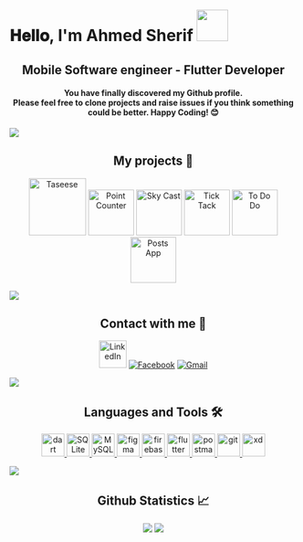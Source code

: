 <h1> 𝐇𝐞𝐥𝐥𝐨, I'm Ahmed Sherif <img src="https://user-images.githubusercontent.com/45398293/216770977-3470c027-aca9-422e-87a2-3a0d85944fd0.gif" width="55px"></h1>

<h2 align="center" >Mobile Software engineer - Flutter Developer </h2>

<h4 align="center" >You have finally discovered my Github profile. <br>
Please feel free to clone projects and raise issues if you think something could be better.
Happy Coding! 😊 </h4>


![](https://user-images.githubusercontent.com/73097560/115834477-dbab4500-a447-11eb-908a-139a6edaec5c.gif)

<h2 align="center"> My projects 🚧 </h2>

  
<p align="center">
<a  href="https://play.google.com/store/apps/details?id=com.edu_tasses.tasesse_app&pli=1" target="_blank"><img src="https://github.com/user-attachments/assets/56046486-9981-4042-ba75-ddc0b98dfd97" width="100px" alt="Taseese"></a>
<a  href="https://github.com/AhmedSherif4/point_counter#readme" target="_blank"><img src="https://user-images.githubusercontent.com/45398293/216771307-ea4eee60-5ab6-46a5-a4f9-c4f236683d48.png" width="80px" alt="Point Counter"></a>
<a href="https://github.com/AhmedSherif4/sky_cast#readme" target="_blank"><img src="https://user-images.githubusercontent.com/45398293/216771305-343e8ac0-a01b-4f3f-b56c-719bd184619e.png"width="80px" alt="Sky Cast"></a>
<a href="https://github.com/AhmedSherif4/tick_tack" target="_blank"><img src="https://github.com/user-attachments/assets/e0ef7768-8f5a-42af-95d5-2a41d576cbe8"width="80px" alt="Tick Tack"></a>
<a href="https://github.com/AhmedSherif4/to_do_do#readme" target="_blank"><img src="https://user-images.githubusercontent.com/45398293/216771309-15a3c200-983b-4a61-a118-ec48e0cb2bae.png"width="80px" alt="To Do Do"></a>
<a href="https://github.com/AhmedSherif4/posts_app" target="_blank"><img src="https://github.com/user-attachments/assets/e49026af-93b7-444a-8485-40d9fcd24c4d"width="80px" alt="Posts App"></a>

</div>


![](https://user-images.githubusercontent.com/73097560/115834477-dbab4500-a447-11eb-908a-139a6edaec5c.gif)

<h2 align="center"> Contact with me 📝 </h2>

  
<p align="center">
<a  href="https://www.linkedin.com/in/ahmed-sherif-5587b81b4" target="_blank"><img src="https://user-images.githubusercontent.com/45398293/216767376-66c84f1f-dee5-4eba-afca-527fdd637953.gif" width="48px" alt="LinkedIn"></a>
<a href="https://www.facebook.com/profile.php?id=100039122532490" target="_blank"><img src="https://user-images.githubusercontent.com/45398293/216767286-b9e3f17a-424a-4812-b14b-48a37842e94d.gif" alt="Facebook"></a>
<a href="mailto:Ahmedsherif4175@gmail.com" target="_blank"><img src="https://user-images.githubusercontent.com/45398293/216766937-0f1a7722-8d19-4f29-930e-16165410e83c.gif" alt="Gmail"></a>

</div>


![](https://user-images.githubusercontent.com/73097560/115834477-dbab4500-a447-11eb-908a-139a6edaec5c.gif)

<h2 align="center"> Languages and Tools 🛠 </h2>

<p align="center"> 
  <a href="https://dart.dev" target="_blank" rel="noreferrer"> <img src="https://www.vectorlogo.zone/logos/dartlang/dartlang-icon.svg" alt="dart" width="40" height="40"/> </a> 
  <a href="https://sqlite.org/index.html" target="_blank" rel="noreferrer"> <img src="https://www.vectorlogo.zone/logos/sqlite/sqlite-ar21.svg" alt="SQLite" width="40" height="40"/> </a> 
  <a href="https://www.mysql.com/" target="_blank" rel="noreferrer"> <img src="https://www.vectorlogo.zone/logos/mysql/mysql-ar21.svg" alt="MySQL" width="40" height="40"/> </a> 
  <a href="https://www.figma.com/" target="_blank" rel="noreferrer"> <img src="https://www.vectorlogo.zone/logos/figma/figma-icon.svg" alt="figma" width="40" height="40"/> </a> 
  <a href="https://firebase.google.com/" target="_blank" rel="noreferrer"> <img src="https://www.vectorlogo.zone/logos/firebase/firebase-icon.svg" alt="firebase" width="40" height="40"/> </a> 
  <a href="https://flutter.dev" target="_blank" rel="noreferrer"> <img src="https://www.vectorlogo.zone/logos/flutterio/flutterio-icon.svg" alt="flutter" width="40" height="40"/> </a> 
  <a href="https://postman.com" target="_blank" rel="noreferrer"> <img src="https://www.vectorlogo.zone/logos/getpostman/getpostman-icon.svg" alt="postman" width="40" height="40"/> </a> 
  <a href="https://git-scm.com/" target="_blank" rel="noreferrer"> <img src="https://www.vectorlogo.zone/logos/git-scm/git-scm-icon.svg" alt="git" width="40" height="40"/> </a> 
  <a href="https://www.adobe.com/products/xd.html" target="_blank" rel="noreferrer"> <img src="https://cdn.worldvectorlogo.com/logos/adobe-xd.svg" alt="xd" width="40" height="40"/> </a> </p>


![](https://user-images.githubusercontent.com/73097560/115834477-dbab4500-a447-11eb-908a-139a6edaec5c.gif)


<h2 align="center"> Github Statistics 📈 </h2>
  
<div align="center"> 
     <a >
      <img align="center" src="https://github-readme-stats-sigma-five.vercel.app/api?username=ahmedsherif4&show_icons=true&include_all_commits=true&count_private=true&theme=react&line_height=40" />
    </a>
    <a >
      <img align="center" src="https://github-readme-stats.vercel.app/api/top-langs/?username=ahmedsherif4&theme=react&line_height=40&hide=css"/>
    </a>
</div
